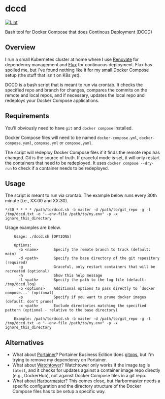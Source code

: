 # dccd

[![Lint](https://github.com/loganmarchione/dccd/actions/workflows/lint.yml/badge.svg)](https://github.com/loganmarchione/dccd/actions/workflows/lint.yml)

Bash tool for Docker Compose that does Continous Deployment (DCCD)

## Overview

I run a small Kubernetes cluster at home where I use [Renovate](https://github.com/renovatebot/renovate) for dependency management and [Flux](https://github.com/fluxcd/flux2) for continuous deployment. Flux has spoiled me, but I've found nothing like it for my small Docker Compose setup (the stuff that isn't on K8s yet).

DCCD is a bash script that is meant to run via crontab. It checks the specified repo and branch for changes, compares the commits on the remote and local repos, and if necessary, updates the local repo and redeploys your Docker Compose applications.

## Requirements

You'll obviously need to have `git` and `docker compose` installed.

Docker Compose files will need to be named `docker-compose.yml`, `docker-compose.yaml`, `compose.yml` or `compose.yaml`.

The script will redeploy Docker Compose files if it finds the remote repo has changed. Git is the source of truth.
If graceful mode is set, it will only restart the containers that need to be redeployed. It uses `docker compose --dry-run` to check if a container needs to be redeployed.

## Usage

The script is meant to run via crontab. The example below runs every 30th minute (i.e., XX:00 and XX:30).

```
*/30 * * * * /path/to/dccd.sh -b master -d /path/to/git_repo -g -l /tmp/dccd.txt -o "--env-file /path/to/my.env" -p -x ignore_this_directory
```

Usage examples are below.

```
    Usage: ./dccd.sh [OPTIONS]

    Options:
      -b <name>       Specify the remote branch to track (default: main)
      -d <path>       Specify the base directory of the git repository (required)
      -g              Graceful, only restart containers that will be recreated (optional)
      -h              Show this help message
      -l <path>       Specify the path to the log file (default: /tmp/dccd.log)
      -o <options>    Additional options to pass directly to `docker compose...` (optional)
      -p              Specify if you want to prune docker images (default: don't prune)
      -x <path>       Exclude directories matching the specified pattern (optional - relative to the base directory)
      
    Example: /path/to/dccd.sh -b master -d /path/to/git_repo -g -l /tmp/dccd.txt -o "--env-file /path/to/my.env" -p -x ignore_this_directory
```

## Alternatives

* What about [Portainer](https://github.com/portainer/portainer)? Portainer Business Edition does [gitops](https://www.portainer.io/gitops-automation), but I'm trying to remove my dependency on Portainer.
* What about [Watchtower](https://github.com/containrrr/watchtower)? Watchtower only works if the image tag is `latest`, and it checks for updates against a container image repo directly (e.g., DockerHub), not against Docker Compose files in a git repo.
* What about [Harbormaster](https://gitlab.com/stavros/harbormaster)? This comes close, but Harbormaster needs a specific configuration and the directory structure of the Docker Compose files has to be setup a specific way.
